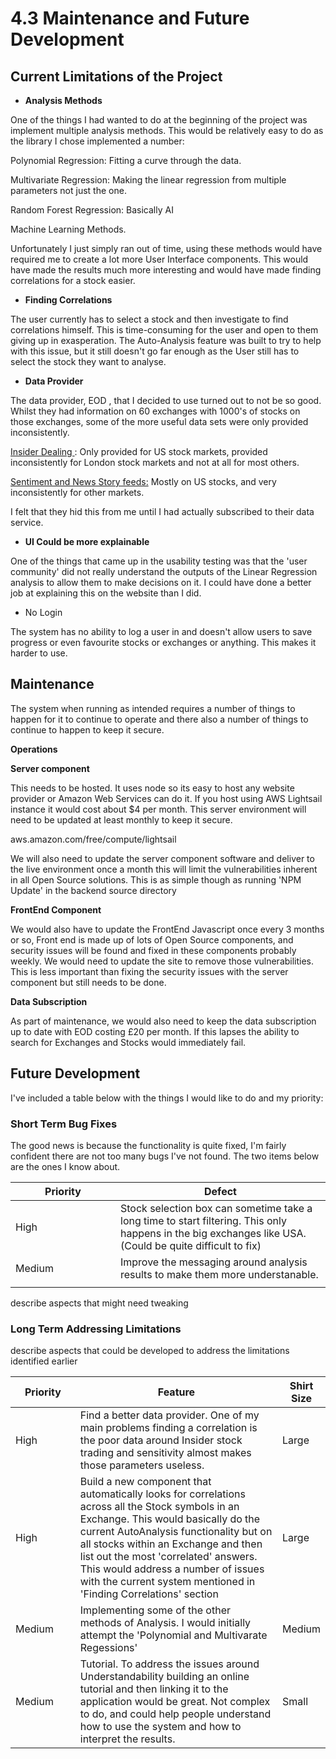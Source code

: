 # 4.3 Maintenance and Future Development

## Current Limitations of the Project

* **Analysis Methods**

One of the things I had wanted to do at the beginning of the project was implement multiple analysis methods. This would be relatively easy to do as the library I chose implemented a number:

Polynomial Regression: Fitting a curve through the data.

Multivariate Regression: Making the linear regression from multiple parameters not just the one.

Random Forest Regression: Basically AI&#x20;

Machine Learning Methods.

Unfortunately I just simply ran out of time, using these methods would have required me to create a lot more User Interface components. This would have made the results much more interesting and would have made finding correlations for a stock easier.

* **Finding Correlations**

The user currently has to select a stock and then investigate to find correlations himself. This is time-consuming for the user and open to them giving up in exasperation. The Auto-Analysis feature was built to try to help with this issue, but it still doesn't go far enough as the User still has to select the stock they want to analyse.

* **Data Provider**

The data provider, EOD , that I decided to use turned out to not be so good. Whilst they had information on 60 exchanges with 1000's of stocks on those exchanges,  some of the more useful data sets were only provided inconsistently.

[Insider Dealing ](https://mobitech-sheffield.co.uk/): Only provided for US stock markets, provided inconsistently for London stock markets and not at all for most others.

[Sentiment and News Story feeds:](https://mobitech-sheffield.co.uk/)  Mostly on US stocks, and very inconsistently for other markets.

I felt that they hid this from me until I had actually subscribed to their data service.

* **UI Could be more explainable**

One of the things that came up in the usability testing was that the 'user community' did not really understand the outputs of the Linear Regression analysis to allow them to make decisions on it. I could have done a better job at explaining this on the website than I did.

* No Login

The system has no ability to log a user in and doesn't allow users to save progress or even favourite stocks or exchanges or anything. This makes it harder to use.

## Maintenance

The system when running as intended requires a number of things to happen for it to continue to operate and there also a number of things to continue to happen to keep it secure.

**Operations**

**Server component**&#x20;

This needs to be hosted. It uses node so its easy to host any website provider or Amazon Web Services can do it. If you host using AWS Lightsail instance it would cost about $4 per month. This server environment will need to be updated at least monthly to keep it secure.

aws.amazon.com/free/compute/lightsail

We will also need to update the server component software and deliver to the live environment once a month this will limit the vulnerabilities inherent in all Open Source solutions. This is as simple though as running 'NPM Update' in the backend source directory

**FrontEnd Component**

We would also have to update the FrontEnd Javascript once every 3 months or so, Front end is made up of lots of Open Source components, and security issues will be found and fixed in these components probably weekly. We would need to update the site to remove those vulnerabilities. This is less important than fixing the security issues with the server component but still needs to be done.

**Data Subscription**

As part of maintenance, we would also need to keep the data subscription up to date with EOD costing £20 per month. If this lapses the ability to search for Exchanges and Stocks would immediately fail.





## Future Development

I've included a table below with the things I would like to do and my priority:

### Short Term Bug Fixes

The good news is because the functionality is quite fixed, I'm fairly confident there are not too many bugs I've not found. The two items below are the ones I know about.

<table data-full-width="true"><thead><tr><th width="152">Priority</th><th>Defect</th></tr></thead><tbody><tr><td>High</td><td>Stock selection box can sometime take a long time to start filtering. This only happens in the big exchanges like USA. (Could be quite difficult to fix)</td></tr><tr><td>Medium</td><td>Improve the messaging around analysis results to make them more understanable.</td></tr><tr><td></td><td></td></tr></tbody></table>



describe aspects that might need tweaking

### Long Term Addressing Limitations

describe aspects that could be developed to address the limitations identified earlier

<table><thead><tr><th width="118">Priority</th><th width="503">Feature</th><th>Shirt Size</th></tr></thead><tbody><tr><td>High</td><td>Find a better data provider. One of my main problems finding a correlation is the poor data around Insider stock trading and sensitivity almost makes those parameters useless.</td><td>Large</td></tr><tr><td>High</td><td>Build a new component that automatically looks for correlations across all the Stock symbols in an Exchange. This would basically do the current AutoAnalysis functionality but on all stocks within an Exchange and then list out the most 'correlated' answers.  This would address a number of issues with the current system mentioned in 'Finding Correlations' section</td><td>Large</td></tr><tr><td>Medium</td><td>Implementing some of the other methods of Analysis. I would initially attempt the 'Polynomial and Multivarate Regessions'</td><td>Medium</td></tr><tr><td>Medium</td><td>Tutorial. To address the issues around Understandability building an online tutorial and then linking it to the application would be great. Not complex to do, and could help people understand how to use the system and how to interpret the results.</td><td>Small</td></tr></tbody></table>
